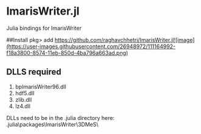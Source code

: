 # ImarisWriter.jl

Julia bindings for ImarisWriter

##Install
pkg> add  https://github.com/raghavchhetri/ImarisWriter.jl![image](https://user-images.githubusercontent.com/26948972/111164992-f18a3800-8574-11eb-850d-4ba796a663ad.png)

## DLLS required
1. bpImarisWriter96.dll
2. hdf5.dll
3. zlib.dll
3. lz4.dll

DLLs need to be in the .julia directory here: \.julia\packages\ImarisWriter\3DMeS\
